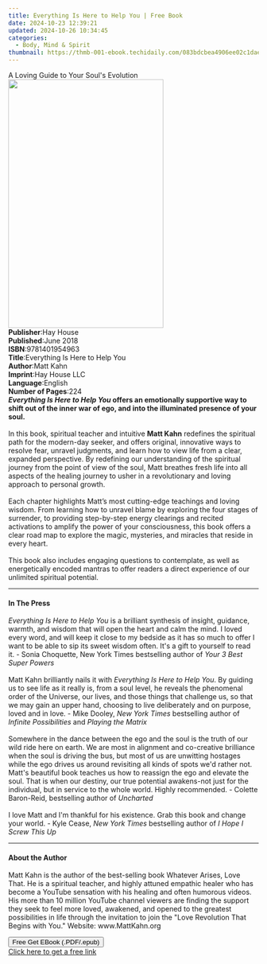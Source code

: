 ```yaml
---
title: Everything Is Here to Help You | Free Book
date: 2024-10-23 12:39:21
updated: 2024-10-26 10:34:45
categories:
  - Body, Mind & Spirit
thumbnail: https://thmb-001-ebook.techidaily.com/083bdcbea4906ee02c1dae526c64151682bbb1ad002f4d83c6696fa9a2ffda49.jpg
---
```

<main id="book-container">
  <div class="flex flex-col">
    <div class="book-brief flex-1 py-6 px-4 sm:p-6 md:py-10 md:px-8">
      <!-- brief-->
      <div class="book-brief-main">A Loving Guide to Your Soul's Evolution</div>
    </div>
    <div
      class="book-meta-info flex-1 grid gap-4 col-start-1 col-end-3 row-start-1 sm:mb-6 sm:grid-cols-4 lg:gap-6 lg:col-start-2 lg:row-end-6 lg:row-span-6 lg:mb-0"
    >
      <div
        class="book-meta-info-left place-content-center mt-4 p-4 text-sm leading-6 col-start-2 col-span-2 dark:text-slate-400"
      >
        <img
          class="w-full h-500 object-cover rounded-lg sm:h-255 sm:col-span-2 lg:col-span-full"
          src="https://img-001-ebook.techidaily.com/9cba31bf913329e83cd1bfda894a60a65e4cab1af5e744400a2975d08cf2df19.jpg"
          alt=""
          width="312"
          height="500"
        />
      </div>
      <div
        class="book-meta-info-right mt-2 col-start-1 row-start-2 col-span-3 self-center"
      >
        <!-- meta data  -->
        <div class="flex flex-col px-4 md:px-8">
          <div class="flex-1">
            <strong>Publisher</strong>:<span class="px-2">Hay House</span>
          </div>
          <div class="flex-1">
            <strong>Published</strong>:<span class="px-2">June 2018</span>
          </div>
          <div class="flex-1">
            <strong>ISBN</strong>:<span class="px-2">9781401954963</span>
          </div>
          <div class="flex-1">
            <strong>Title</strong>:<span class="px-2"
              >Everything Is Here to Help You</span
            >
          </div>
          <div class="flex-1">
            <strong>Author</strong>:<span class="px-2">Matt Kahn</span>
          </div>
          <div class="flex-1">
            <strong>Imprint</strong>:<span class="px-2">Hay House LLC</span>
          </div>
          <div class="flex-1">
            <strong>Language</strong>:<span class="px-2">English</span>
          </div>
          <div class="flex-1">
            <strong>Number of Pages</strong>:<span class="px-2">224</span>
          </div>
        </div>
      </div>
    </div>
    <div class="book-description flex-1 py-6 px-4 sm:p-6 md:py-10 md:px-8">
      <div class="book-description-main">
        <div accordion-content="" id="description">
          <b
            ><i>Everything Is Here to Help You</i> offers an emotionally
            supportive way to shift out of the inner war of ego, and into the
            illuminated presence of your soul.<br /></b
          ><br />In this book, spiritual teacher and intuitive
          <b>Matt Kahn</b> redefines the spiritual path for the modern-day
          seeker, and offers original, innovative ways to resolve fear, unravel
          judgments, and learn how to view life from a clear, expanded
          perspective. By redefining our understanding of the spiritual journey
          from the point of view of the soul, Matt breathes fresh life into all
          aspects of the healing journey to usher in a revolutionary and loving
          approach to personal growth.<br /><br />Each chapter highlights Matt’s
          most cutting-edge teachings and loving wisdom. From learning how to
          unravel blame by exploring the four stages of surrender, to providing
          step-by-step energy clearings and recited activations to amplify the
          power of your consciousness, this book offers a clear road map to
          explore the magic, mysteries, and miracles that reside in every
          heart.<br /><br />This book also includes engaging questions to
          contemplate, as well as energetically encoded mantras to offer readers
          a direct experience of our unlimited spiritual potential.
        </div>
        <div class="accordion-fader"></div>
      </div>
    </div>
    <div class="book-excerpts flex-1 py-6 px-4 sm:p-6 md:py-10 md:px-8">
      <!-- excerpts-->
      <div class="book-excerpts-main">
        <hr />
        <h4 class="placeholder placeholder-heading">
          <span>In The Press</span>
        </h4>
        <p>
          <i>Everything Is Here to Help You&nbsp;</i>is a brilliant synthesis of
          insight, guidance, warmth, and wisdom that will open the heart and
          calm the mind. I loved every word, and will keep it close to my
          bedside as it has so much to offer I want to be able to sip its sweet
          wisdom often. It's a gift to yourself to read it.&nbsp;-&nbsp;Sonia
          Choquette, New York Times bestselling author of
          <i>Your 3 Best Super Powers</i><br /><br />Matt Kahn brilliantly nails
          it with&nbsp;<i>Everything Is Here to Help You</i>. By guiding us to
          see life as it really is, from a soul level, he reveals the phenomenal
          order of the Universe, our lives, and those things that challenge us,
          so that we may gain an upper hand, choosing to live deliberately and
          on purpose, loved and in love.&nbsp;-&nbsp;Mike Dooley,
          <i>New York Times</i> bestselling author of
          <i>Infinite Possibilities</i>&nbsp;and <i>Playing the Matrix</i
          ><br /><br />Somewhere in the dance between the ego and the soul is
          the truth of our wild ride here on earth. We are most in alignment and
          co-creative brilliance when the soul is driving the bus, but most of
          us are unwitting hostages while the ego drives us around revisiting
          all kinds of spots we'd rather not. Matt's beautiful book teaches us
          how to reassign the ego and elevate the soul. That is when our
          destiny, our true potential awakens-not just for the individual, but
          in service to the whole world. Highly recommended.&nbsp;-&nbsp;Colette
          Baron-Reid, bestselling author of <i>Uncharted</i><br /><br />I love
          Matt and I'm thankful for his existence. Grab this book and change
          your world.&nbsp;-&nbsp;Kyle Cease, <i>New York Times</i> bestselling
          author of <i>I Hope I Screw This Up</i>
        </p>
      </div>
    </div>
    <div class="book-about-author flex-1 py-6 px-4 sm:p-6 md:py-10 md:px-8">
      <!-- about author-->
      <div class="book-main-author-main">
        <hr />
        <h4 class="placeholder placeholder-heading">
          <span>About the Author</span>
        </h4>
        <p>
          Matt Kahn is the author of the best-selling book Whatever Arises, Love
          That. He is a spiritual teacher, and highly attuned empathic healer
          who has become a YouTube sensation with his healing and often humorous
          videos. His more than 10 million YouTube channel viewers are finding
          the support they seek to feel more loved, awakened, and opened to the
          greatest possibilities in life through the invitation to join the
          "Love Revolution That Begins with You." Website: www.MattKahn.org
        </p>
      </div>
    </div>
    <div class="book-free-get flex-1 py-6 px-4 sm:p-6 md:py-10 md:px-8">
      <button
        id="btn-free-get"
        class="bg-blue-500 hover:bg-blue-700 text-white font-bold py-2 px-4 rounded"
      >
        Free Get EBook (.PDF/.epub)
      </button>
      <div id="countdown-display" class="px-2 text-lg mt-2"></div>
      <a
        id="free-link"
        class="hidden bg-blue-500 hover:bg-blue-700 text-white font-bold py-2 px-4 rounded"
        href="https://www.ebooks.com/en-us/book/96317634/everything-is-here-to-help-you/matt-kahn/"
        target="_blank"
        >Click here to get a free link</a
      >
    </div>
    <script>
      let countdownTime = 0;
      let countdownInterval = null;
      document
        .getElementById('btn-free-get')
        .addEventListener('click', startCountdown);
      function startCountdown() {
        countdownTime = new Date().getTime() + 60000 * 3;
        countdownInterval = setInterval(updateCountdown, 1000);
        document.getElementById('btn-free-get').disabled = true;
        document
          .getElementById('btn-free-get')
          .classList.add('bg-gray-500', 'cursor-not-allowed');
      }
      function updateCountdown() {
        let currentTime = new Date().getTime();
        let timeLeft = countdownTime - currentTime;
        let secondsLeft = Math.floor(timeLeft / 1000);
        document.getElementById('countdown-display').innerHTML =
          `Remaining time: ${secondsLeft} seconds.`;
        if (secondsLeft <= 0) {
          clearInterval(countdownInterval);
          document.getElementById('btn-free-get').classList.add('hidden');
          document.getElementById('free-link').classList.remove('hidden');
          document.getElementById('countdown-display').innerHTML = '';
        }
      }
    </script>
  </div>
</main>

